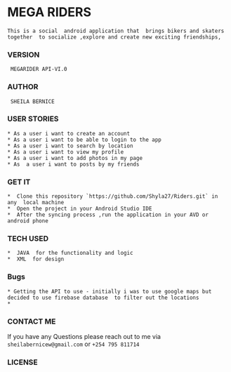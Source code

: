 # MEGA RIDERS
    This is a social  android application that  brings bikers and skaters together  to socialize ,explore and create new exciting friendships,
    
 ###  VERSION 
     MEGARIDER API-VI.0
     
 
  ### AUTHOR 
     SHEILA BERNICE
    
 ### USER STORIES
    * As a user i want to create an account
    * As a user i want to be able to login to the app
    * As a user i want to search by location
    * As a user i want to view my profile
    * As a user i want to add photos in my page
    * As  a user i want to posts by my friends

 ### GET IT 
    *  Clone this repository `https://github.com/Shyla27/Riders.git` in any  local machine
    *  Open the project in your Android Studio IDE
    *  After the syncing process ,run the application in your AVD or android phone 
    
 ###  TECH USED 
    *  JAVA  for the functionality and logic 
    *  XML  for design 
    
    
 ### Bugs 
    * Getting the API to use - initially i was to use google maps but decided to use firebase database  to filter out the locations 
    * 
 
 ### CONTACT ME 
 If you have any Questions please reach out to me via `sheilabernicew@gmail.com` or `+254 795 811714`
    
 ### LICENSE
    
    
